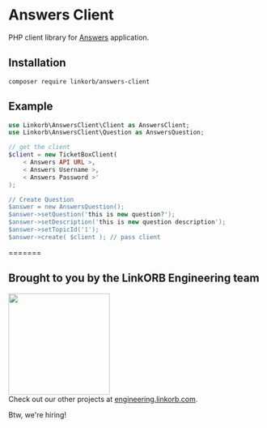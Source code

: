 # Answers Client

PHP client library for [Answers](https://github.com/linkorb/answers) application.

## Installation

```
composer require linkorb/answers-client
```

## Example
```php
use Linkorb\AnswersClient\Client as AnswersClient;
use Linkorb\AnswersClient\Question as AnswersQuestion;

// get the client
$client = new TicketBoxClient(
    < Answers API URL >,
    < Answers Username >,
    < Answers Password >'
);

// Create Question 
$answer = new AnswersQuestion();
$answer->setQuestion('this is new question?');
$answer->setDescription('this is new question description');
$answer->setTopicId('1');
$answer->create( $client ); // pass client


```

=======
## Brought to you by the LinkORB Engineering team

<img src="http://www.linkorb.com/d/meta/tier1/images/linkorbengineering-logo.png" width="200px" /><br />
Check out our other projects at [engineering.linkorb.com](http://engineering.linkorb.com).

Btw, we're hiring!
